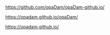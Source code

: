 #
https://github.com/opaDam/opaDam-github.io/

https://opadam.github.io/opaDam/

https://opadam.github.io/
